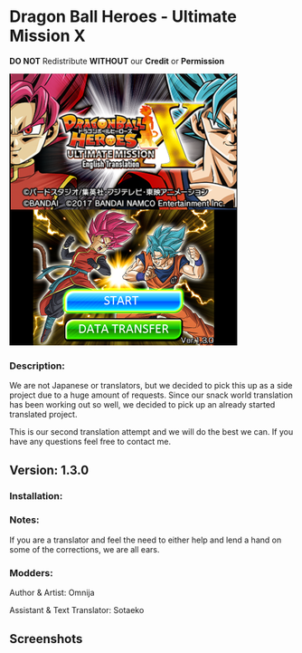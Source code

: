# Dragon Ball Heroes - Ultimate Mission X
**DO NOT** Redistribute **WITHOUT** our **Credit** or **Permission**

![Intro](/docs/intro.png)

### Description:
We are not Japanese or translators, but we decided to pick this up as a side project due to a huge amount of requests.
Since our snack world translation has been working out so well, we decided to pick up an already started translated project.

This is our second translation attempt and we will do the best we can.
If you have any questions feel free to contact me.

## Version: 1.3.0

### Installation:

### Notes:
If you are a translator and feel the need to either help and lend a hand on some of the corrections, we are all ears.

### Modders:
Author & Artist: Omnija

Assistant & Text Translator: Sotaeko

## Screenshots


